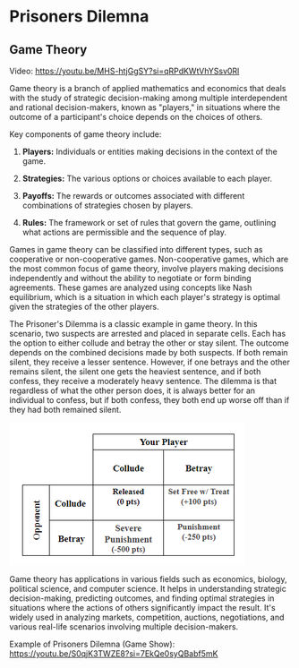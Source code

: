 # Prisoners Dilemna
## Game Theory

Video: https://youtu.be/MHS-htjGgSY?si=qRPdKWtVhYSsv0Rl

Game theory is a branch of applied mathematics and economics that deals with the study of strategic decision-making among multiple interdependent and rational decision-makers, known as "players," in situations where the outcome of a participant's choice depends on the choices of others.

Key components of game theory include:

1. **Players:** Individuals or entities making decisions in the context of the game.

2. **Strategies:** The various options or choices available to each player.

3. **Payoffs:** The rewards or outcomes associated with different combinations of strategies chosen by players.

4. **Rules:** The framework or set of rules that govern the game, outlining what actions are permissible and the sequence of play.

Games in game theory can be classified into different types, such as cooperative or non-cooperative games. Non-cooperative games, which are the most common focus of game theory, involve players making decisions independently and without the ability to negotiate or form binding agreements. These games are analyzed using concepts like Nash equilibrium, which is a situation in which each player's strategy is optimal given the strategies of the other players.

The Prisoner's Dilemma is a classic example in game theory. In this scenario, two suspects are arrested and placed in separate cells. Each has the option to either collude and betray the other or stay silent. The outcome depends on the combined decisions made by both suspects. If both remain silent, they receive a lesser sentence. However, if one betrays and the other remains silent, the silent one gets the heaviest sentence, and if both confess, they receive a moderately heavy sentence. The dilemma is that regardless of what the other person does, it is always better for an individual to confess, but if both confess, they both end up worse off than if they had both remained silent.

![Prisoners Dilemna](PrisonersDilemna.png)

Game theory has applications in various fields such as economics, biology, political science, and computer science. It helps in understanding strategic decision-making, predicting outcomes, and finding optimal strategies in situations where the actions of others significantly impact the result. It's widely used in analyzing markets, competition, auctions, negotiations, and various real-life scenarios involving multiple decision-makers.

Example of Prisoners Dilemna (Game Show): https://youtu.be/S0qjK3TWZE8?si=7EkQe0syQBabf5mK
